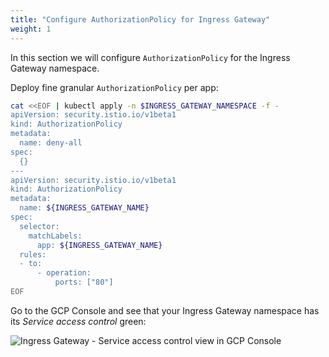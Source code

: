 ```yaml
---
title: "Configure AuthorizationPolicy for Ingress Gateway"
weight: 1
---
```

In this section we will configure `AuthorizationPolicy` for the Ingress Gateway namespace.

Deploy fine granular `AuthorizationPolicy` per app:
```Bash
cat <<EOF | kubectl apply -n $INGRESS_GATEWAY_NAMESPACE -f -
apiVersion: security.istio.io/v1beta1
kind: AuthorizationPolicy
metadata:
  name: deny-all
spec:
  {}
---
apiVersion: security.istio.io/v1beta1
kind: AuthorizationPolicy
metadata:
  name: ${INGRESS_GATEWAY_NAME}
spec:
  selector:
    matchLabels:
      app: ${INGRESS_GATEWAY_NAME}
  rules:
  - to:
      - operation:
          ports: ["80"]
EOF
```

Go to the GCP Console and see that your Ingress Gateway namespace has its _Service access control_ green:

![Ingress Gateway - Service access control view in GCP Console](/images/ingressgateway-authz.png)